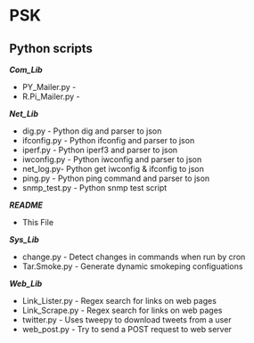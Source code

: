 # PSK

Python scripts
---

***Com_Lib***
+ PY_Mailer.py -
+ R.Pi_Mailer.py -

***Net_Lib***
+ dig.py - Python dig and parser to json
+ ifconfig.py - Python ifconfig and parser to json
+ iperf.py - Python iperf3 and parser to json
+ iwconfig.py - Python iwconfig and parser to json
+ net_log.py- Python get iwconfig & ifconfig to json
+ ping.py - Python ping command and parser to json
+ snmp_test.py - Python snmp test script

***README***
+ This File

***Sys_Lib***
+ change.py - Detect changes in commands when run by cron
+ Tar.Smoke.py - Generate dynamic smokeping configuations

***Web_Lib***
+ Link_Lister.py - Regex search for links on web pages
+ Link_Scrape.py - Regex search for links on web pages
+ twitter.py - Uses tweepy to download tweets from a user
+ web_post.py - Try to send a POST request to web server
